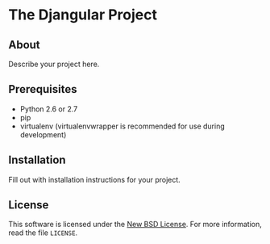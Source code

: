 
# The Djangular Project #

## About ##

Describe your project here.

## Prerequisites ##

- Python 2.6 or 2.7
- pip
- virtualenv (virtualenvwrapper is recommended for use during development)

## Installation ##

Fill out with installation instructions for your project.


License
-------
This software is licensed under the [New BSD License][BSD]. For more
information, read the file ``LICENSE``.

[BSD]: http://opensource.org/licenses/BSD-3-Clause
